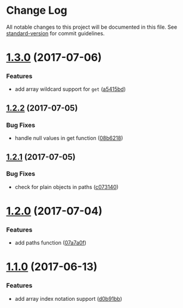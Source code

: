 # Change Log

All notable changes to this project will be documented in this file. See [standard-version](https://github.com/conventional-changelog/standard-version) for commit guidelines.

<a name="1.3.0"></a>
# [1.3.0](https://github.com/justinlettau/ts-dot-prop/compare/v1.2.2...v1.3.0) (2017-07-06)


### Features

* add array wildcard support for `get` ([a5415bd](https://github.com/justinlettau/ts-dot-prop/commit/a5415bd))



<a name="1.2.2"></a>
## [1.2.2](https://github.com/justinlettau/ts-dot-prop/compare/v1.2.1...v1.2.2) (2017-07-05)


### Bug Fixes

* handle null values in get function ([08b6218](https://github.com/justinlettau/ts-dot-prop/commit/08b6218))



<a name="1.2.1"></a>
## [1.2.1](https://github.com/justinlettau/ts-dot-prop/compare/v1.2.0...v1.2.1) (2017-07-05)


### Bug Fixes

* check for plain objects in paths ([c073140](https://github.com/justinlettau/ts-dot-prop/commit/c073140))



<a name="1.2.0"></a>
# [1.2.0](https://github.com/justinlettau/ts-dot-prop/compare/v1.1.0...v1.2.0) (2017-07-04)


### Features

* add paths function ([07a7a0f](https://github.com/justinlettau/ts-dot-prop/commit/07a7a0f))



<a name="1.1.0"></a>
# [1.1.0](https://github.com/justinlettau/ts-dot-prop/compare/v1.0.6...v1.1.0) (2017-06-13)


### Features

* add array index notation support ([d0b91bb](https://github.com/justinlettau/ts-dot-prop/commit/d0b91bb))
